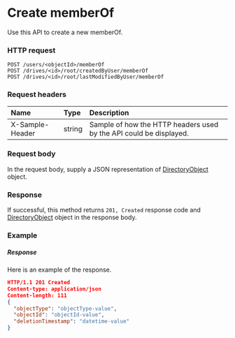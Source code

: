 # Create memberOf

Use this API to create a new memberOf.
### HTTP request
```http
POST /users/<objectId>/memberOf
POST /drives/<id>/root/createdByUser/memberOf
POST /drives/<id>/root/lastModifiedByUser/memberOf

```
### Request headers
| Name       | Type | Description|
|:---------------|:--------|:----------|
| X-Sample-Header  | string  | Sample of how the HTTP headers used by the API could be displayed.|

### Request body
In the request body, supply a JSON representation of [DirectoryObject](../resources/directoryobject.md) object.


### Response
If successful, this method returns `201, Created` response code and [DirectoryObject](../resources/directoryobject.md) object in the response body.

### Example
##### Response
Here is an example of the response.
```json
HTTP/1.1 201 Created
Content-type: application/json
Content-length: 111
{
  "objectType": "objectType-value",
  "objectId": "objectId-value",
  "deletionTimestamp": "datetime-value"
}
```

<!-- uuid: 95f4a82a-03f9-46f8-83ca-b294a0ffc8da\n2015-10-09 15:15:47 UTC -->
